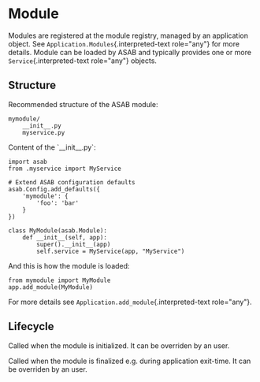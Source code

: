 Module
======

Modules are registered at the module registry, managed by an application
object. See `Application.Modules`{.interpreted-text role="any"} for more
details. Module can be loaded by ASAB and typically provides one or more
`Service`{.interpreted-text role="any"} objects.

Structure
---------

Recommended structure of the ASAB module:

    mymodule/
        __init__.py
        myservice.py

Content of the \`\_\_init\_\_.py\`:

``` {.python}
import asab
from .myservice import MyService

# Extend ASAB configuration defaults
asab.Config.add_defaults({
    'mymodule': {
        'foo': 'bar'
    }
})

class MyModule(asab.Module):
    def __init__(self, app):
        super().__init__(app)
        self.service = MyService(app, "MyService")
```

And this is how the module is loaded:

``` {.python}
from mymodule import MyModule
app.add_module(MyModule)
```

For more details see `Application.add_module`{.interpreted-text
role="any"}.

Lifecycle
---------

Called when the module is initialized. It can be overriden by an user.

Called when the module is finalized e.g. during application exit-time.
It can be overriden by an user.
